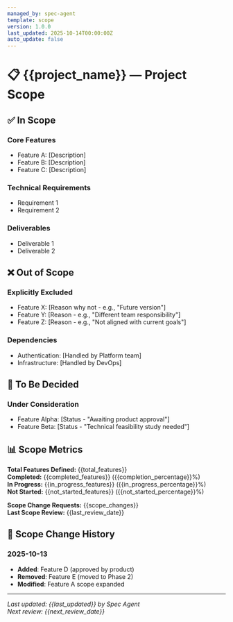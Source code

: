 ```yaml
---
managed_by: spec-agent
template: scope
version: 1.0.0
last_updated: 2025-10-14T00:00:00Z
auto_update: false
---
```


# 📋 {{project_name}} — Project Scope

## ✅ In Scope

### Core Features
<!-- What this project WILL do -->

- Feature A: [Description]
- Feature B: [Description]
- Feature C: [Description]

### Technical Requirements
- Requirement 1
- Requirement 2

### Deliverables
- Deliverable 1
- Deliverable 2

## ❌ Out of Scope

### Explicitly Excluded
<!-- What this project will NOT do -->

- Feature X: [Reason why not - e.g., "Future version"]
- Feature Y: [Reason - e.g., "Different team responsibility"]
- Feature Z: [Reason - e.g., "Not aligned with current goals"]

### Dependencies
<!-- What other teams/projects handle -->
- Authentication: [Handled by Platform team]
- Infrastructure: [Handled by DevOps]

## 🤔 To Be Decided

### Under Consideration
<!-- Features/requirements that need stakeholder approval -->

- Feature Alpha: [Status - "Awaiting product approval"]
- Feature Beta: [Status - "Technical feasibility study needed"]

## 📊 Scope Metrics

<!-- Auto-updated by Spec Agent -->

**Total Features Defined:** {{total_features}}  
**Completed:** {{completed_features}} ({{completion_percentage}}%)  
**In Progress:** {{in_progress_features}} ({{in_progress_percentage}}%)  
**Not Started:** {{not_started_features}} ({{not_started_percentage}}%)

**Scope Change Requests:** {{scope_changes}}  
**Last Scope Review:** {{last_review_date}}

## 🔄 Scope Change History

### 2025-10-13
- **Added**: Feature D (approved by product)
- **Removed**: Feature E (moved to Phase 2)
- **Modified**: Feature A scope expanded

---

*Last updated: {{last_updated}} by Spec Agent*  
*Next review: {{next_review_date}}*

